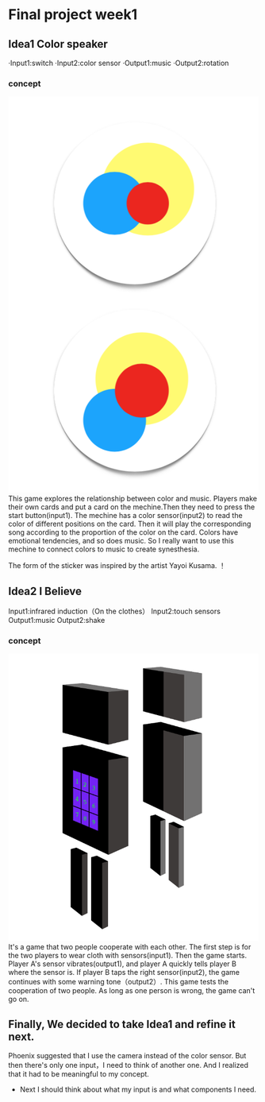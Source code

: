 
# Final project week1

## Idea1 Color speaker

·Input1:switch
·Input2:color sensor
·Output1:music
·Output2:rotation

### concept
![](https://github.com/Yunhan-Wang/Arduino-Homework/blob/master/week5/%E5%B1%8F%E5%B9%95%E5%BF%AB%E7%85%A7%202019-11-06%20%E4%B8%8B%E5%8D%8810.25.08.png)
This game explores the relationship between color and music.  Players make their own cards and put a card on the mechine.Then they need to press the start button(input1). The mechine has a color sensor(input2) to read the color of different positions on the card. Then it will play the corresponding song according to the proportion of the color on the card. Colors have emotional tendencies, and so does music. So I really want to use this mechine to connect colors to music to create synesthesia.

The form of the sticker was inspired by the artist Yayoi Kusama.
！[](https://github.com/Yunhan-Wang/Arduino-Homework/blob/master/week5/957c5e7e2676a235b8cccbda2ba09c74.jpg)


## Idea2 I Believe 

Input1:infrared induction（On the clothes）
Input2:touch sensors
Output1:music
Output2:shake


### concept
![](https://github.com/Yunhan-Wang/Arduino-Homework/blob/master/week5/%E5%B1%8F%E5%B9%95%E5%BF%AB%E7%85%A7%202019-10-27%20%E4%B8%8B%E5%8D%889.04.04.png)
It's a game that two people cooperate with each other. The first step is for the two players to wear cloth with sensors(input1). Then the game starts. Player A's sensor vibrates(output1), and player A quickly tells player B where the sensor is. If player B taps the right sensor(input2), the game continues with some warning tone（output2）. This game tests the cooperation of two people. As long as one person is wrong, the game can't go on.


## Finally, We decided to take  Idea1 and refine it next. 
Phoenix suggested that I use the camera instead of the color sensor.
But then there's only one input，I need to think of another one. 
And I realized that it had to be meaningful to my concept.
* Next I should think about what my input is and what components I need.
